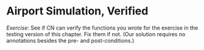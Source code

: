 # Airport Simulation, Verified

_Exercise_: See if CN can verify the functions you wrote for the
exercise in the testing version of this chapter.  Fix them if not.
(Our solution requires no annotations besides the pre- and
post-conditions.)


